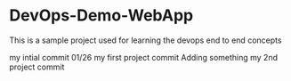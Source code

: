 # DevOps-Demo-WebApp
This is a sample project used for learning the devops end to end concepts

my intial commit 01/26
my first project commit
Adding something
my 2nd project commit
